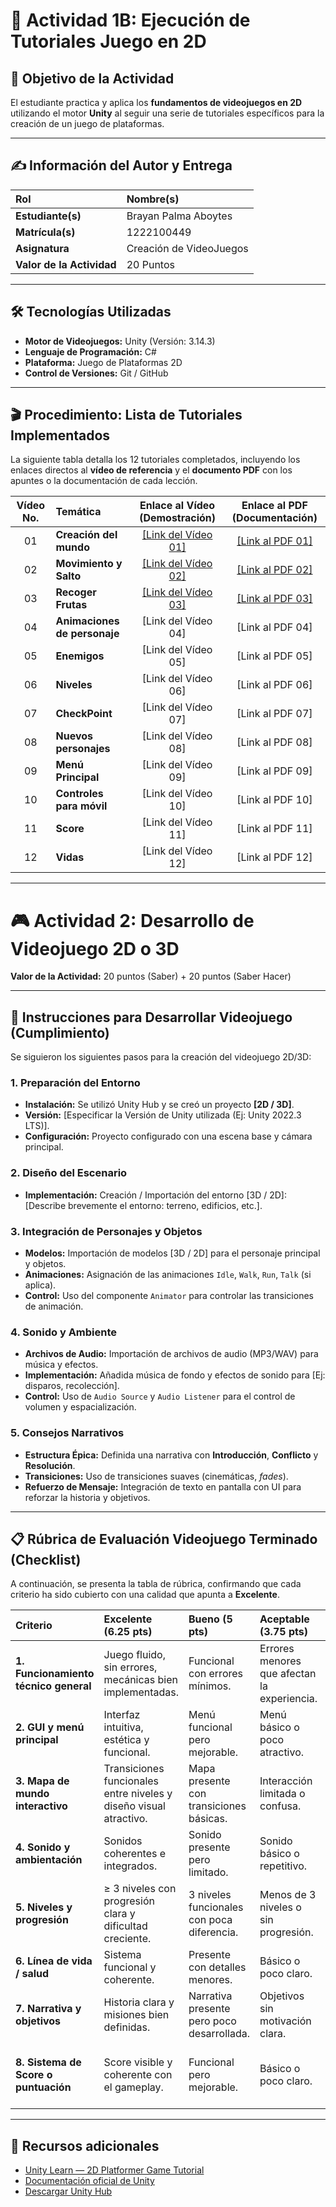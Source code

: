 # 🚀 Actividad 1B: Ejecución de Tutoriales Juego en 2D

## 🎯 Objetivo de la Actividad
El estudiante practica y aplica los **fundamentos de videojuegos en 2D** utilizando el motor **Unity** al seguir una serie de tutoriales específicos para la creación de un juego de plataformas.

---

## ✍️ Información del Autor y Entrega

| Rol | Nombre(s) |
| :--- | :--- |
| **Estudiante(s)** | Brayan Palma Aboytes |
| **Matrícula(s)** | 1222100449 |
| **Asignatura** | Creación de VideoJuegos |
| **Valor de la Actividad** | 20 Puntos |

---

## 🛠️ Tecnologías Utilizadas

* **Motor de Videojuegos:** Unity (Versión: 3.14.3)
* **Lenguaje de Programación:** C#
* **Plataforma:** Juego de Plataformas 2D
* **Control de Versiones:** Git / GitHub

---

## 🎬 Procedimiento: Lista de Tutoriales Implementados

La siguiente tabla detalla los 12 tutoriales completados, incluyendo los enlaces directos al **vídeo de referencia** y el **documento PDF** con los apuntes o la documentación de cada lección.

| Vídeo No. | Temática | Enlace al Vídeo (Demostración) | Enlace al PDF (Documentación) |
| :---: | :--- | :---: | :---: |
| 01 | **Creación del mundo** | [[Link del Vídeo 01]](https://drive.google.com/drive/folders/1kyKsAhycA8BgkXTnT00-QBXf6wb4QI1z?usp=sharing) | [[Link al PDF 01]](https://drive.google.com/drive/folders/1NyoJ6MVMfoRuBvm3kahaqCMBMQJY1VTN?usp=sharing) |
| 02 | **Movimiento y Salto** | [[Link del Vídeo 02]](https://drive.google.com/drive/folders/1FPxIPN49wmgof4lsMuQdYQs2M5i1ZGN6?usp=sharing) | [[Link al PDF 02]](https://drive.google.com/drive/folders/1qlBYknAIxRBotngBlmhxj5pCAt1Hlu0x?usp=sharing) |
| 03 | **Recoger Frutas** | [[Link del Vídeo 03]](https://drive.google.com/drive/folders/18prtCPwZtE3PM4l0mJjIKc7aGKY3LedV?usp=sharing) | [[Link al PDF 03]](https://drive.google.com/drive/folders/1keguyHJ0EMeo0FeZSMEFrppSC6ri5Ihz?usp=sharing) |
| 04 | **Animaciones de personaje** | [Link del Vídeo 04] | [Link al PDF 04] |
| 05 | **Enemigos** | [Link del Vídeo 05] | [Link al PDF 05] |
| 06 | **Niveles** | [Link del Vídeo 06] | [Link al PDF 06] |
| 07 | **CheckPoint** | [Link del Vídeo 07] | [Link al PDF 07] |
| 08 | **Nuevos personajes** | [Link del Vídeo 08] | [Link al PDF 08] |
| 09 | **Menú Principal** | [Link del Vídeo 09] | [Link al PDF 09] |
| 10 | **Controles para móvil** | [Link del Vídeo 10] | [Link al PDF 10] |
| 11 | **Score** | [Link del Vídeo 11] | [Link al PDF 11] |
| 12 | **Vidas** | [Link del Vídeo 12] | [Link al PDF 12] |

---



# 🎮 Actividad 2: Desarrollo de Videojuego 2D o 3D  

**Valor de la Actividad:** 20 puntos (Saber) + 20 puntos (Saber Hacer)

---

## 📝 Instrucciones para Desarrollar Videojuego (Cumplimiento)

Se siguieron los siguientes pasos para la creación del videojuego 2D/3D:

### 1. Preparación del Entorno
* **Instalación:** Se utilizó Unity Hub y se creó un proyecto **[2D / 3D]**.
* **Versión:** [Especificar la Versión de Unity utilizada (Ej: Unity 2022.3 LTS)].
* **Configuración:** Proyecto configurado con una escena base y cámara principal.

### 2. Diseño del Escenario
* **Implementación:** Creación / Importación del entorno [3D / 2D]: [Describe brevemente el entorno: terreno, edificios, etc.].

### 3. Integración de Personajes y Objetos
* **Modelos:** Importación de modelos [3D / 2D] para el personaje principal y objetos.
* **Animaciones:** Asignación de las animaciones `Idle`, `Walk`, `Run`, `Talk` (si aplica).
* **Control:** Uso del componente `Animator` para controlar las transiciones de animación.

### 4. Sonido y Ambiente
* **Archivos de Audio:** Importación de archivos de audio (MP3/WAV) para música y efectos.
* **Implementación:** Añadida música de fondo y efectos de sonido para [Ej: disparos, recolección].
* **Control:** Uso de `Audio Source` y `Audio Listener` para el control de volumen y espacialización.

### 5. Consejos Narrativos
* **Estructura Épica:** Definida una narrativa con **Introducción**, **Conflicto** y **Resolución**.
* **Transiciones:** Uso de transiciones suaves (cinemáticas, *fades*).
* **Refuerzo de Mensaje:** Integración de texto en pantalla con UI para reforzar la historia y objetivos.

---

## 📋 Rúbrica de Evaluación Videojuego Terminado (Checklist)

A continuación, se presenta la tabla de rúbrica, confirmando que cada criterio ha sido cubierto con una calidad que apunta a **Excelente**.

| Criterio | Excelente (6.25 pts) | Bueno (5 pts) | Aceptable (3.75 pts) | Insuficiente (1–2.5 pts) |
|:--|:--|:--|:--|:--|
| **1. Funcionamiento técnico general** | Juego fluido, sin errores, mecánicas bien implementadas. | Funcional con errores mínimos. | Errores menores que afectan la experiencia. | Fallos graves o no funcional. |
| **2. GUI y menú principal** | Interfaz intuitiva, estética y funcional. | Menú funcional pero mejorable. | Menú básico o poco atractivo. | Menú ausente o sin función clara. |
| **3. Mapa de mundo interactivo** | Transiciones funcionales entre niveles y diseño visual atractivo. | Mapa presente con transiciones básicas. | Interacción limitada o confusa. | Sin mapa o sin función. |
| **4. Sonido y ambientación** | Sonidos coherentes e integrados. | Sonido presente pero limitado. | Sonido básico o repetitivo. | Sin sonido o con errores. |
| **5. Niveles y progresión** | ≥ 3 niveles con progresión clara y dificultad creciente. | 3 niveles funcionales con poca diferencia. | Menos de 3 niveles o sin progresión. | Solo un nivel o sin avance. |
| **6. Línea de vida / salud** | Sistema funcional y coherente. | Presente con detalles menores. | Básico o poco claro. | Ausente o no funcional. |
| **7. Narrativa y objetivos** | Historia clara y misiones bien definidas. | Narrativa presente pero poco desarrollada. | Objetivos sin motivación clara. | Sin historia ni objetivos. |
| **8. Sistema de Score o puntuación** | Score visible y coherente con el gameplay. | Funcional pero mejorable. | Básico o poco claro. | Sin sistema de puntuación o inoperante. |

---

## 📎 Recursos adicionales
- [Unity Learn — 2D Platformer Game Tutorial](https://learn.unity.com/project/2d-platformer-template)
- [Documentación oficial de Unity](https://docs.unity3d.com/)
- [Descargar Unity Hub](https://unity.com/download)


